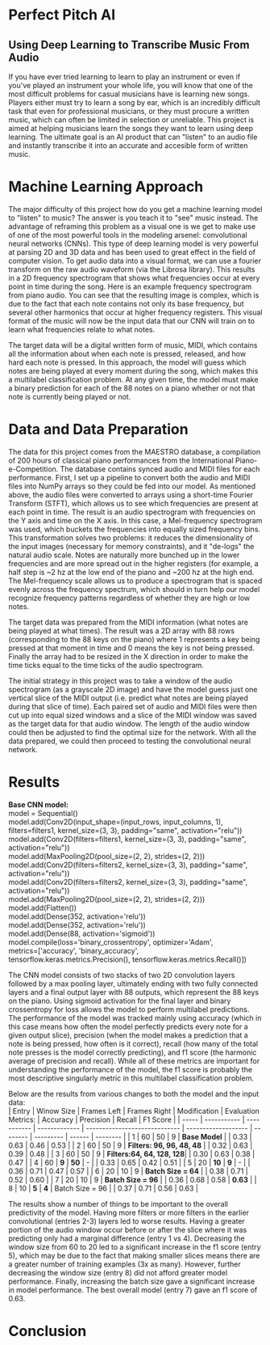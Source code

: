 # Perfect Pitch AI
## Using Deep Learning to Transcribe Music From Audio

If you have ever tried learning to learn to play an instrument or even if you've played an instrument your whole life, you will know that one of the most difficult problems for casual musicians have is learning new songs.  Players either must try to learn a song by ear, which is an incredibly difficult task that even for professional musicians, or they must procure a written music, which can often be limited in selection or unreliable.  This project is aimed at helping musicians learn the songs they want to learn using deep learning.  The ultimate goal is an AI product that can "listen" to an audio file and instantly transcribe it into an accurate and accesible form of written music.  

# Machine Learning Approach
The major difficulty of this project how do you get a machine learning model to "listen" to music?  The answer is you teach it to "see" music instead.  The advantage of reframing this problem as a visual one is we get to make use of one of the most powerful tools in the modeling arsenel: convolutional neural networks (CNNs).  This type of deep learning model is very powerful at parsing 2D and 3D data and has been used to great effect in the field of computer vision.  To get audio data into a visual format, we can use a fourier transform on the raw audio waveform (via the Librosa library).  This results in a 2D frequency spectrogram that shows what frequencies occur at every point in time during the song.  Here is an example frequency spectrogram from piano audio.  You can see that the resulting image is complex, which is due to the fact that each note contains not only its base frequency, but several other harmonics that occur at higher frequency registers.  This visual format of the music will now be the input data that our CNN will train on to learn what frequencies relate to what notes.

The target data will be a digital written form of music, MIDI, which contains all the information about when each note is pressed, released, and how hard each note is pressed.  In this approach, the model will guess which notes are being played at every moment during the song, which makes this a multilabel classification problem.  At any given time, the model must make a binary prediction for each of the 88 notes on a piano whether or not that note is currently being played or not. 

# Data and Data Preparation 
The data for this project comes from the MAESTRO database, a compilation of 200 hours of classical piano performances from the International Piano-e-Competition.  The database contains synced audio and MIDI files for each performance.  First, I set up a pipeline to convert both the audio and MIDI files into NumPy arrays so they could be fed into our model.  As mentioned above, the audio files were converted to arrays using a short-time Fourier Transform (STFT), which allows us to see which frequencies are present at each point in time.  The result is an audio spectrogram with frequencies on the Y axis and time on the X axis.  In this case, a Mel-frequency spectrogram was used, which buckets the frequencies into equally sized frequency bins.  This transformation solves two problems: it reduces the dimensionality of the input images (necessary for memory constraints), and it "de-logs" the natural audio scale.  Notes are naturally more bunched up in the lower frequencies and are more spread out in the higher registers (for example, a half step is ~2 hz at the low end of the piano and ~200 hz at the high end.   The Mel-frequency scale allows us to produce a spectrogram that is spaced evenly across the frequency spectrum, which should in turn help our model recognize frequency patterns regardless of whether they are high or low  notes.

The target data was prepared from the MIDI information (what notes are being played at what times).  The result was a 2D array with 88 rows (corresponding to the 88 keys on the piano) where 1 represents a key being pressed at that moment in time and 0 means the key is not being pressed.  Finally the array had to be resized in the X direction in order to make the time ticks equal to the time ticks of the audio spectrogram.

The initial strategy in this project was to take a window of the audio spectrogram (as a grayscale 2D image) and have the model guess just one vertical slice of the MIDI output (i.e. predict what notes are being played during that slice of time).  Each paired set of audio and MIDI files were then cut up into equal sized windows and a slice of the MIDI window was saved as the target data for that audio window.  The length of the audio window could then be adjusted to find the optimal size for the network.  With all the data prepared, we could then proceed to testing the convolutional neural network.

# Results

**Base CNN model:**  
model = Sequential()  
model.add(Conv2D(input_shape=(input_rows, input_columns, 1), filters=filters1, kernel_size=(3, 3), padding="same", activation="relu"))  
model.add(Conv2D(filters=filters1, kernel_size=(3, 3), padding="same", activation="relu"))  
model.add(MaxPooling2D(pool_size=(2, 2), strides=(2, 2)))  
model.add(Conv2D(filters=filters2, kernel_size=(3, 3), padding="same", activation="relu"))  
model.add(Conv2D(filters=filters2, kernel_size=(3, 3), padding="same", activation="relu"))  
model.add(MaxPooling2D(pool_size=(2, 2), strides=(2, 2)))  
model.add(Flatten())  
model.add(Dense(352, activation='relu'))  
model.add(Dense(352, activation='relu'))  
model.add(Dense(88, activation='sigmoid'))  
model.compile(loss='binary_crossentropy', optimizer='Adam',  
              metrics=['accuracy', 'binary_accuracy', tensorflow.keras.metrics.Precision(), tensorflow.keras.metrics.Recall()])

The CNN model consists of two stacks of two 2D convolution layers followed by a max pooling layer, ultimately ending with two fully connected layers and a final output layer with 88 outputs, which represent the 88 keys on the piano.  Using sigmoid activation for the final layer and binary crossentropy for loss allows the model to perform multilabel predictions.  The performance of the model was tracked mainly using accuracy (which in this case means how often the model perfectly predicts every note for a given output slice), precision (when the model makes a prediction that a note is being pressed, how often is it correct), recall (how many of the total note presses is the model correctly predicting), and f1 score (the harmonic average of precision and recall).  While all of these metrics are important for understanding the performance of the model, the f1 score is probably the most descriptive singularly metric in this multilabel classification problem.

Below are the results from various changes to both the model and the input data:  
| Entry | Winow Size  | Frames Left | Frames Right  | Modification                  | Evaluation Metrics: | Accuracy | Precision | Recall | F1 Score |
| ----- | ----------- | ----------- | ------------- | ----------------------------- | ------------------- | -------- | --------- | ------ | -------- |
| 1     | 60          |         50  |            9  |        **Base Model**         |                     |    0.33  |     0.63  |   0.46 |     0.53 |
| 2     | 60          |         50  |            9  |   **Filters: 96, 96, 48, 48** |                     |    0.32  |     0.63  |   0.39 |     0.48 |
| 3     | 60          |         50  |            9  |   **Filters:64, 64, 128, 128**|                     |    0.30  |     0.63  |   0.38 |     0.47 |
| 4     | 60          |     **9**   |        **50** |             -                 |                     |    0.33  |     0.65  |   0.42 |     0.51 |
| 5     | 20          |     **10**  |        **9**  |               -               |                     |    0.36  |     0.71  |   0.47 |     0.57 |
| 6     | 20          |         10  |            9  |    **Batch Size = 64**        |                     |    0.38  |     0.71  |   0.52 |     0.60 |
| 7     | 20          |         10  |            9  |     **Batch Size = 96**       |                     |    0.36  |     0.68  |   0.58 | **0.63** |
| 8     | 10          |     **5**   |       **4**   |         Batch Size = 96       |                     |    0.37  |     0.71  |   0.56 |     0.63 |

The results show a number of things to be important to the overall predictivity of the model.  Having more filters or more filters in the earlier convolutional (entries 2-3) layers led to worse results.  Having a greater portion of the audio window occur before or after the slice where it was predicting only had a marginal difference (entry 1 vs 4).  Decreasing the window size from 60 to 20 led to a significant increase in the f1 score (entry 5), which may be due to the fact that making smaller slices means there are a greater number of training examples (3x as many).  However, further decreasing the window size (entry 8) did not afford greater model performance.  Finally, increasing the batch size gave a significant increase in model performance.  The best overall model (entry 7) gave an f1 score of 0.63.



# Conclusion
